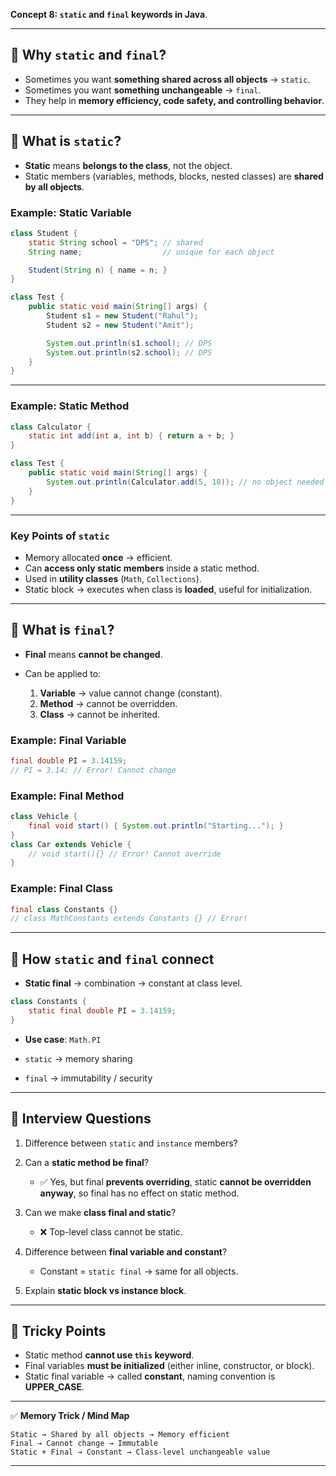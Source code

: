 **Concept 8: `static` and `final` keywords in Java**.

---

## 🔹 Why `static` and `final`?

- Sometimes you want **something shared across all objects** → `static`.
- Sometimes you want **something unchangeable** → `final`.
- They help in **memory efficiency, code safety, and controlling behavior**.

---

## 🔹 What is `static`?

- **Static** means **belongs to the class**, not the object.
- Static members (variables, methods, blocks, nested classes) are **shared by all objects**.

### Example: Static Variable

```java
class Student {
    static String school = "DPS"; // shared
    String name;                  // unique for each object

    Student(String n) { name = n; }
}

class Test {
    public static void main(String[] args) {
        Student s1 = new Student("Rahul");
        Student s2 = new Student("Amit");

        System.out.println(s1.school); // DPS
        System.out.println(s2.school); // DPS
    }
}
```

---

### Example: Static Method

```java
class Calculator {
    static int add(int a, int b) { return a + b; }
}

class Test {
    public static void main(String[] args) {
        System.out.println(Calculator.add(5, 10)); // no object needed
    }
}
```

---

### Key Points of `static`

- Memory allocated **once** → efficient.
- Can **access only static members** inside a static method.
- Used in **utility classes** (`Math`, `Collections`).
- Static block → executes when class is **loaded**, useful for initialization.

---

## 🔹 What is `final`?

- **Final** means **cannot be changed**.
- Can be applied to:

  1. **Variable** → value cannot change (constant).
  2. **Method** → cannot be overridden.
  3. **Class** → cannot be inherited.

### Example: Final Variable

```java
final double PI = 3.14159;
// PI = 3.14; // Error! Cannot change
```

### Example: Final Method

```java
class Vehicle {
    final void start() { System.out.println("Starting..."); }
}
class Car extends Vehicle {
    // void start(){} // Error! Cannot override
}
```

### Example: Final Class

```java
final class Constants {}
// class MathConstants extends Constants {} // Error!
```

---

## 🔹 How `static` and `final` connect

- **Static final** → combination → constant at class level.

```java
class Constants {
    static final double PI = 3.14159;
}
```

- **Use case**: `Math.PI`

- `static` → memory sharing

- `final` → immutability / security

---

## 🔹 Interview Questions

1. Difference between `static` and `instance` members?
2. Can a **static method be final**?

   - ✅ Yes, but final **prevents overriding**, static **cannot be overridden anyway**, so final has no effect on static method.

3. Can we make **class final and static**?

   - ❌ Top-level class cannot be static.

4. Difference between **final variable and constant**?

   - Constant = `static final` → same for all objects.

5. Explain **static block vs instance block**.

---

## 🔹 Tricky Points

- Static method **cannot use `this` keyword**.
- Final variables **must be initialized** (either inline, constructor, or block).
- Static final variable → called **constant**, naming convention is **UPPER_CASE**.

---

✅ **Memory Trick / Mind Map**

```
Static → Shared by all objects → Memory efficient
Final → Cannot change → Immutable
Static + Final → Constant → Class-level unchangeable value
```

---
